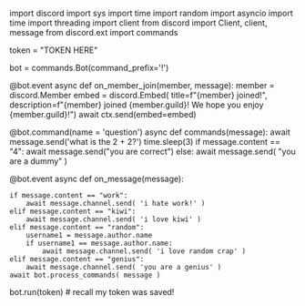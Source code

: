 import discord
import sys
import time
import random
import asyncio
import time
import threading
import client
from discord import Client, client, message
from discord.ext import commands

token = "TOKEN HERE"

bot = commands.Bot(command_prefix='!')

@bot.event
async def on_member_join(member, message):
    member = discord.Member
    embed = discord.Embed(
        title=f"{member} joined!", description=f"{member} joined {member.guild}! We hope you enjoy {member.guild}!")
    await ctx.send(embed=embed)



@bot.command(name = 'question')
async def commands(message):
    await message.send('what is the 2 + 2?')
    time.sleep(3)
    if message.content == "4":
        await message.send("you are correct")
    else:
        await message.send( "you are a dummy" )




@bot.event
async def on_message(message):

    if message.content == "work":
        await message.channel.send( 'i hate work!' )
    elif message.content == "kiwi":
        await message.channel.send( 'i love kiwi' )
    elif message.content == "random":
        username1 = message.author.name
        if username1 == message.author.name:
            await message.channel.send( 'i love random crap' )
    elif message.content == "genius":
        await message.channel.send( 'you are a genius' )
    await bot.process_commands( message )


bot.run(token)  # recall my token was saved!
